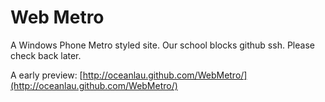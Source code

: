 Web Metro
=========

A Windows Phone Metro styled site. Our school blocks github ssh. Please check back later.

A early preview: [http://oceanlau.github.com/WebMetro/](http://oceanlau.github.com/WebMetro/)
